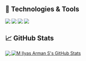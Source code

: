
## 🔧 Technologies & Tools
![](https://img.shields.io/badge/Editor-IntelliJ_IDEA-informational?style=flat&logo=intellij-idea&logoColor=white&color=2bbc8a)
![](https://img.shields.io/badge/Code-Python-informational?style=flat&logo=python&logoColor=white&color=2bbc8a)
![](https://img.shields.io/badge/Code-JavaScript-informational?style=flat&logo=javascript&logoColor=white&color=2bbc8a)
![](https://img.shields.io/badge/Code-Make-informational?style=flat&logo=cmake&logoColor=white&color=2bbc8a)

## &#x1f4c8; GitHub Stats

<a href="https://github.com/milyasarmans/milyasarmans">
  <img align="center" src="https://github-readme-stats.vercel.app/api/top-langs/?username=milyasarmans&hide=java,html,tex&title_color=ffffff&text_color=c9cacc&icon_color=2bbc8a&bg_color=1d1f21&langs_count=3" />
</a>
<a href="https://github.com/milyasarmans/milyasarmans">
  <img align="center" src="https://github-readme-stats.vercel.app/api?username=milyasarmans&show_icons=true&line_height=27&count_private=true&title_color=ffffff&text_color=c9cacc&icon_color=2bbc8a&bg_color=1d1f21" alt="M Ilyas Arman S's GitHub Stats" />
</a>
